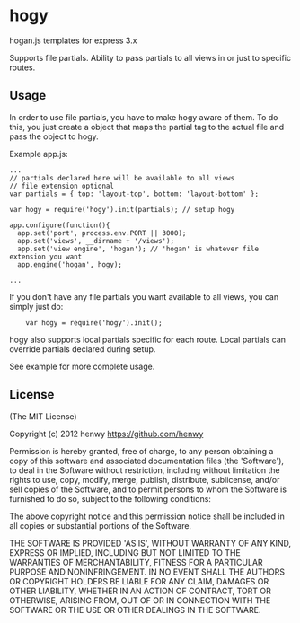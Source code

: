 # hogy
hogan.js templates for express 3.x

Supports file partials. Ability to pass partials to all views in or just to specific routes.

## Usage

In order to use file partials, you have to make hogy aware of them. To do this, you just create a object that maps the partial tag to the actual file and pass the object to hogy.

Example app.js:
```
...
// partials declared here will be available to all views
// file extension optional
var partials = { top: 'layout-top', bottom: 'layout-bottom' };

var hogy = require('hogy').init(partials); // setup hogy

app.configure(function(){
  app.set('port', process.env.PORT || 3000);
  app.set('views', __dirname + '/views');
  app.set('view engine', 'hogan'); // 'hogan' is whatever file extension you want
  app.engine('hogan', hogy);

...
```

If you don't have any file partials you want available to all views, you can simply just do:
```
    var hogy = require('hogy').init();
```

hogy also supports local partials specific for each route.
Local partials can override partials declared during setup.

See example for more complete usage.

## License

(The MIT License)

Copyright (c) 2012 henwy <https://github.com/henwy>

Permission is hereby granted, free of charge, to any person obtaining a copy of this software and associated documentation files (the 'Software'), to deal in the Software without restriction, including without limitation the rights to use, copy, modify, merge, publish, distribute, sublicense, and/or sell copies of the Software, and to permit persons to whom the Software is furnished to do so, subject to the following conditions:

The above copyright notice and this permission notice shall be included in all copies or substantial portions of the Software.

THE SOFTWARE IS PROVIDED 'AS IS', WITHOUT WARRANTY OF ANY KIND, EXPRESS OR IMPLIED, INCLUDING BUT NOT LIMITED TO THE WARRANTIES OF MERCHANTABILITY, FITNESS FOR A PARTICULAR PURPOSE AND NONINFRINGEMENT. IN NO EVENT SHALL THE AUTHORS OR COPYRIGHT HOLDERS BE LIABLE FOR ANY CLAIM, DAMAGES OR OTHER LIABILITY, WHETHER IN AN ACTION OF CONTRACT, TORT OR OTHERWISE, ARISING FROM, OUT OF OR IN CONNECTION WITH THE SOFTWARE OR THE USE OR OTHER DEALINGS IN THE SOFTWARE.
